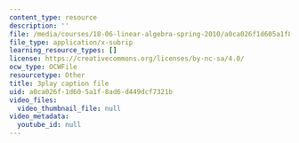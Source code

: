 ```yaml
---
content_type: resource
description: ''
file: /media/courses/18-06-linear-algebra-spring-2010/a0ca026f1d605a1f8ad6d449dcf7321b_TX_vooSnhm8.vtt
file_type: application/x-subrip
learning_resource_types: []
license: https://creativecommons.org/licenses/by-nc-sa/4.0/
ocw_type: OCWFile
resourcetype: Other
title: 3play caption file
uid: a0ca026f-1d60-5a1f-8ad6-d449dcf7321b
video_files:
  video_thumbnail_file: null
video_metadata:
  youtube_id: null
---
```

